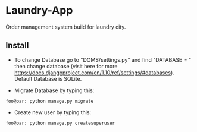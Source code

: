 # Laundry-App
Order management system build for laundry city.


## Install
- To change Database go to "DOMS/settings.py" and find "DATABASE = " then change database (visit here for more https://docs.djangoproject.com/en/1.10/ref/settings/#databases). Default Database is SQLite.

- Migrate Database by typing this:
```
foo@bar: python manage.py migrate
```
- Create new user by typing this:
```
foo@bar: python manage.py createsuperuser
```
